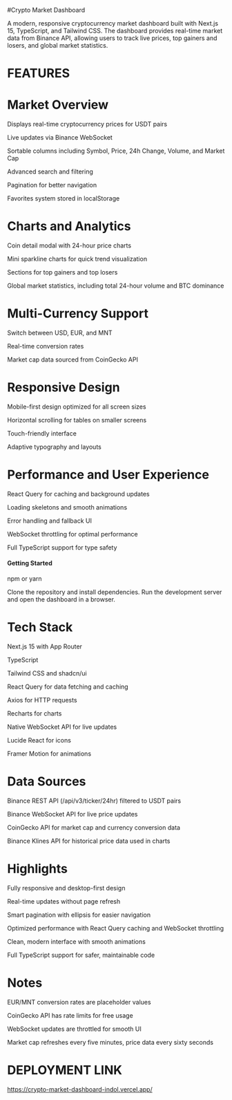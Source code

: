 #Crypto Market Dashboard

A modern, responsive cryptocurrency market dashboard built with Next.js 15, TypeScript, and Tailwind CSS. The dashboard provides real-time market data from Binance API, allowing users to track live prices, top gainers and losers, and global market statistics.

# FEATURES

# Market Overview

Displays real-time cryptocurrency prices for USDT pairs

Live updates via Binance WebSocket

Sortable columns including Symbol, Price, 24h Change, Volume, and Market Cap

Advanced search and filtering

Pagination for better navigation

Favorites system stored in localStorage

# Charts and Analytics

Coin detail modal with 24-hour price charts

Mini sparkline charts for quick trend visualization

Sections for top gainers and top losers

Global market statistics, including total 24-hour volume and BTC dominance

# Multi-Currency Support

Switch between USD, EUR, and MNT

Real-time conversion rates

Market cap data sourced from CoinGecko API

# Responsive Design

Mobile-first design optimized for all screen sizes

Horizontal scrolling for tables on smaller screens

Touch-friendly interface

Adaptive typography and layouts

# Performance and User Experience

React Query for caching and background updates

Loading skeletons and smooth animations

Error handling and fallback UI

WebSocket throttling for optimal performance

Full TypeScript support for type safety

#### Getting Started

npm or yarn

Clone the repository and install dependencies. Run the development server and open the dashboard in a browser.

# Tech Stack

Next.js 15 with App Router

TypeScript

Tailwind CSS and shadcn/ui

React Query for data fetching and caching

Axios for HTTP requests

Recharts for charts

Native WebSocket API for live updates

Lucide React for icons

Framer Motion for animations

# Data Sources

Binance REST API (/api/v3/ticker/24hr) filtered to USDT pairs

Binance WebSocket API for live price updates

CoinGecko API for market cap and currency conversion data

Binance Klines API for historical price data used in charts

# Highlights

Fully responsive and desktop-first design

Real-time updates without page refresh

Smart pagination with ellipsis for easier navigation

Optimized performance with React Query caching and WebSocket throttling

Clean, modern interface with smooth animations

Full TypeScript support for safer, maintainable code

# Notes

EUR/MNT conversion rates are placeholder values

CoinGecko API has rate limits for free usage

WebSocket updates are throttled for smooth UI

Market cap refreshes every five minutes, price data every sixty seconds

# DEPLOYMENT LINK

https://crypto-market-dashboard-indol.vercel.app/
